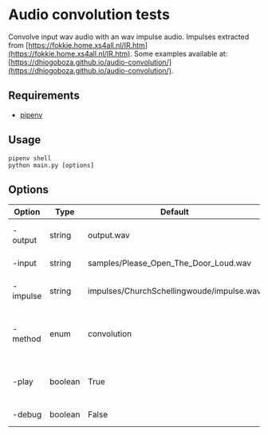 # Audio convolution tests

Convolve input wav audio with an wav impulse audio. Impulses extracted from [https://fokkie.home.xs4all.nl/IR.htm](https://fokkie.home.xs4all.nl/IR.htm). Some examples available at: [https://dhiogoboza.github.io/audio-convolution/](https://dhiogoboza.github.io/audio-convolution/).

## Requirements
 - [pipenv](https://pypi.org/project/pipenv/)

## Usage
```
pipenv shell
python main.py [options]
```

## Options

Option | Type | Default | Description
------ | ---- | ------- | -------
-output | string | output.wav | Output audio file name
-input  | string | samples/Please_Open_The_Door_Loud.wav | Input audio file name
-impulse | string | impulses/ChurchSchellingwoude/impulse.wav | Impulse audio file name
-method | enum | convolution | Function to use in convolution (fft or convolution)
-play | boolean | True | Play audio after convolution finish
-debug | boolean | False | Enable debug logs

